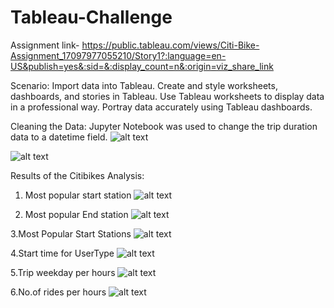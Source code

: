 # Tableau-Challenge


Assignment link- https://public.tableau.com/views/Citi-Bike-Assignment_17097977055210/Story1?:language=en-US&publish=yes&:sid=&:display_count=n&:origin=viz_share_link
 

Scenario:
Import data into Tableau.
Create and style worksheets, dashboards, and stories in Tableau.
Use Tableau worksheets to display data in a professional way.
Portray data accurately using Tableau dashboards.

Cleaning the Data:
Jupyter Notebook was used to change the trip duration data to a datetime field.
![alt text](image.png)

![alt text](image-1.png)

Results of the  Citibikes Analysis:

1. Most popular start station
![alt text](image-4.png)

2. Most popular End station
![alt text](image-3.png)

3.Most Popular Start Stations
![alt text](image-5.png)

4.Start time for UserType
![alt text](image-6.png)

5.Trip weekday per hours
![alt text](image-7.png)

6.No.of rides per hours
![alt text](image-8.png)
